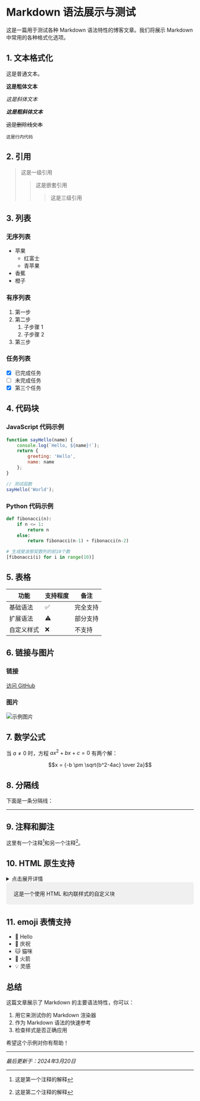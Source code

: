 # Markdown 语法展示与测试

这是一篇用于测试各种 Markdown 语法特性的博客文章。我们将展示 Markdown 中常用的各种格式化选项。

## 1. 文本格式化

这是普通文本。

**这是粗体文本**

*这是斜体文本*

***这是粗斜体文本***

~~这是删除线文本~~

`这是行内代码`

## 2. 引用

> 这是一级引用
>> 这是嵌套引用
>>> 这是三级引用

## 3. 列表

### 无序列表
* 苹果
    * 红富士
    * 青苹果
* 香蕉
* 橙子



### 有序列表
1. 第一步
2. 第二步
    1. 子步骤 1
    2. 子步骤 2
3. 第三步

### 任务列表
- [x] 已完成任务
- [ ] 未完成任务
- [x] 第三个任务

## 4. 代码块

### JavaScript 代码示例
```javascript
function sayHello(name) {
    console.log(`Hello, ${name}!`);
    return {
        greeting: 'Hello',
        name: name
    };
}

// 测试函数
sayHello('World');
```

### Python 代码示例
```python
def fibonacci(n):
    if n <= 1:
        return n
    else:
        return fibonacci(n-1) + fibonacci(n-2)

# 生成斐波那契数列的前10个数
[fibonacci(i) for i in range(10)]
```

## 5. 表格

| 功能 | 支持程度 | 备注 |
|------|----------|------|
| 基础语法 | ✅ | 完全支持 |
| 扩展语法 | ⚠️ | 部分支持 |
| 自定义样式 | ❌ | 不支持 |

## 6. 链接与图片

### 链接
[访问 GitHub](https://github.com)

### 图片
![示例图片](https://picsum.photos/800/400)

## 7. 数学公式

当 $a \ne 0$ 时，方程 $ax^2 + bx + c = 0$ 有两个解：

$$x = {-b \pm \sqrt{b^2-4ac} \over 2a}$$

## 8. 分隔线

下面是一条分隔线：

---

## 9. 注释和脚注

这里有一个注释[^1]和另一个注释[^2]。

[^1]: 这是第一个注释的解释
[^2]: 这是第二个注释的解释

## 10. HTML 原生支持

<details>
<summary>点击展开详情</summary>

这是展开后的详细内容。
* 可以包含列表
* 可以包含其他 Markdown 语法

</details>

<div style="padding: 20px; background-color: #f0f0f0; border-radius: 5px;">
  这是一个使用 HTML 和内联样式的自定义块
</div>

## 11. emoji 表情支持

* 👋 Hello
* 🎉 庆祝
* 🐱 猫咪
* 🚀 火箭
* 💡 灵感

## 总结

这篇文章展示了 Markdown 的主要语法特性，你可以：
1. 用它来测试你的 Markdown 渲染器
2. 作为 Markdown 语法的快速参考
3. 检查样式是否正确应用

希望这个示例对你有帮助！

---

*最后更新于：2024年3月20日*